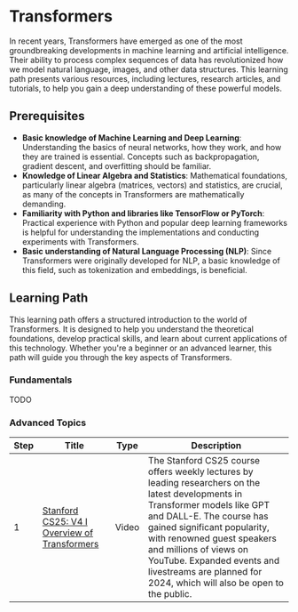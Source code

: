 # Transformers

In recent years, Transformers have emerged as one of the most groundbreaking developments in machine learning and artificial intelligence. Their ability to process complex sequences of data has revolutionized how we model natural language, images, and other data structures. This learning path presents various resources, including lectures, research articles, and tutorials, to help you gain a deep understanding of these powerful models.

## Prerequisites

- **Basic knowledge of Machine Learning and Deep Learning**: Understanding the basics of neural networks, how they work, and how they are trained is essential. Concepts such as backpropagation, gradient descent, and overfitting should be familiar.
- **Knowledge of Linear Algebra and Statistics**: Mathematical foundations, particularly linear algebra (matrices, vectors) and statistics, are crucial, as many of the concepts in Transformers are mathematically demanding.
- **Familiarity with Python and libraries like TensorFlow or PyTorch**: Practical experience with Python and popular deep learning frameworks is helpful for understanding the implementations and conducting experiments with Transformers.
- **Basic understanding of Natural Language Processing (NLP)**: Since Transformers were originally developed for NLP, a basic knowledge of this field, such as tokenization and embeddings, is beneficial.

## Learning Path

This learning path offers a structured introduction to the world of Transformers. It is designed to help you understand the theoretical foundations, develop practical skills, and learn about current applications of this technology. Whether you're a beginner or an advanced learner, this path will guide you through the key aspects of Transformers.

### Fundamentals

TODO

### Advanced Topics

| Step | Title | Type | Description |
|------|-------|------|-------------|
| 1    | [Stanford CS25: V4 I Overview of Transformers](https://www.youtube.com/watch?v=fKMB5UlVY1E&list=PLoROMvodv4rNiJRchCzutFw5ItR_Z27CM&index=26) | Video | The Stanford CS25 course offers weekly lectures by leading researchers on the latest developments in Transformer models like GPT and DALL-E. The course has gained significant popularity, with renowned guest speakers and millions of views on YouTube. Expanded events and livestreams are planned for 2024, which will also be open to the public. |
